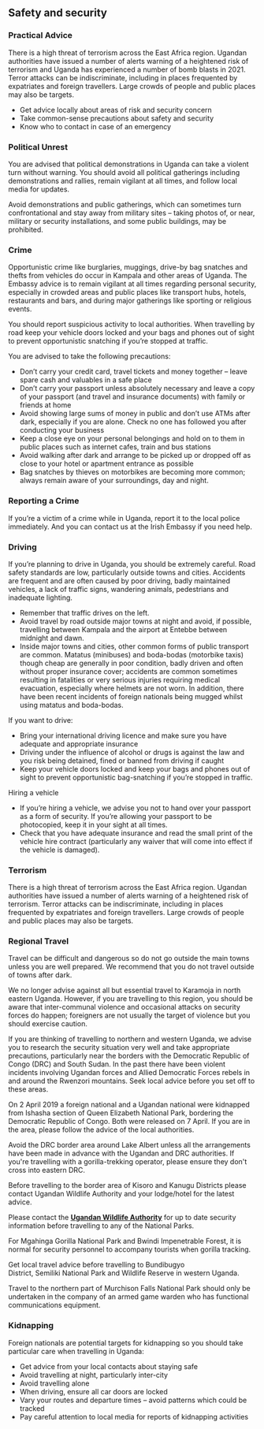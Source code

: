## Safety and security

### **Practical Advice**

There is a high threat of terrorism across the East Africa region. Ugandan authorities have issued a number of alerts warning of a heightened risk of terrorism and Uganda has experienced a number of bomb blasts in 2021. Terror attacks can be indiscriminate, including in places frequented by expatriates and foreign travellers. Large crowds of people and public places may also be targets.

* Get advice locally about areas of risk and security concern
* Take common-sense precautions about safety and security
* Know who to contact in case of an emergency

### **Political Unrest**

You are advised that political demonstrations in Uganda can take a violent turn without warning. You should avoid all political gatherings including demonstrations and rallies, remain vigilant at all times, and follow local media for updates.

Avoid demonstrations and public gatherings, which can sometimes turn confrontational and stay away from military sites – taking photos of, or near, military or security installations, and some public buildings, may be prohibited.

### **Crime**

Opportunistic crime like burglaries, muggings, drive-by bag snatches and thefts from vehicles do occur in Kampala and other areas of Uganda. The Embassy advice is to remain vigilant at all times regarding personal security, especially in crowded areas and public places like transport hubs, hotels, restaurants and bars, and during major gatherings like sporting or religious events.

You should report suspicious activity to local authorities. When travelling by road keep your vehicle doors locked and your bags and phones out of sight to prevent opportunistic snatching if you’re stopped at traffic.

You are advised to take the following precautions:

* Don’t carry your credit card, travel tickets and money together – leave spare cash and valuables in a safe place
* Don’t carry your passport unless absolutely necessary and leave a copy of your passport (and travel and insurance documents) with family or friends at home
* Avoid showing large sums of money in public and don’t use ATMs after dark, especially if you are alone. Check no one has followed you after conducting your business
* Keep a close eye on your personal belongings and hold on to them in public places such as internet cafes, train and bus stations
* Avoid walking after dark and arrange to be picked up or dropped off as close to your hotel or apartment entrance as possible
* Bag snatches by thieves on motorbikes are becoming more common; always remain aware of your surroundings, day and night.

### **Reporting a Crime**

If you’re a victim of a crime while in Uganda, report it to the local police immediately. And you can contact us at the Irish Embassy if you need help.

### **Driving**

If you’re planning to drive in Uganda, you should be extremely careful. Road safety standards are low, particularly outside towns and cities. Accidents are frequent and are often caused by poor driving, badly maintained vehicles, a lack of traffic signs, wandering animals, pedestrians and inadequate lighting.

* Remember that traffic drives on the left.
* Avoid travel by road outside major towns at night and avoid, if possible, travelling between Kampala and the airport at Entebbe between midnight and dawn.
* Inside major towns and cities, other common forms of public transport are common. Matatus (minibuses) and boda-bodas (motorbike taxis) though cheap are generally in poor condition, badly driven and often without proper insurance cover; accidents are common sometimes resulting in fatalities or very serious injuries requiring medical evacuation, especially where helmets are not worn. In addition, there have been recent incidents of foreign nationals being mugged whilst using matatus and boda-bodas.

If you want to drive:

* Bring your international driving licence and make sure you have adequate and appropriate insurance
* Driving under the influence of alcohol or drugs is against the law and you risk being detained, fined or banned from driving if caught
* Keep your vehicle doors locked and keep your bags and phones out of sight to prevent opportunistic bag-snatching if you’re stopped in traffic.

Hiring a vehicle

* If you’re hiring a vehicle, we advise you not to hand over your passport as a form of security. If you’re allowing your passport to be photocopied, keep it in your sight at all times.
* Check that you have adequate insurance and read the small print of the vehicle hire contract (particularly any waiver that will come into effect if the vehicle is damaged).

### **Terrorism**

There is a high threat of terrorism across the East Africa region. Ugandan authorities have issued a number of alerts warning of a heightened risk of terrorism. Terror attacks can be indiscriminate, including in places frequented by expatriates and foreign travellers. Large crowds of people and public places may also be targets.

### **Regional Travel**

Travel can be difficult and dangerous so do not go outside the main towns unless you are well prepared. We recommend that you do not travel outside of towns after dark.

We no longer advise against all but essential travel to Karamoja in north eastern Uganda. However, if you are travelling to this region, you should be aware that inter-communal violence and occasional attacks on security forces do happen; foreigners are not usually the target of violence but you should exercise caution.

If you are thinking of travelling to northern and western Uganda, we advise you to research the security situation very well and take appropriate precautions, particularly near the borders with the Democratic Republic of Congo (DRC) and South Sudan. In the past there have been violent incidents involving Ugandan forces and Allied Democratic Forces rebels in and around the Rwenzori mountains. Seek local advice before you set off to these areas.

On 2 April 2019 a foreign national and a Ugandan national were kidnapped from Ishasha section of Queen Elizabeth National Park, bordering the Democratic Republic of Congo. Both were released on 7 April. If you are in the area, please follow the advice of the local authorities.

Avoid the DRC border area around Lake Albert unless all the arrangements have been made in advance with the Ugandan and DRC authorities. If you're travelling with a gorilla-trekking operator, please ensure they don't cross into eastern DRC.

Before travelling to the border area of Kisoro and Kanugu Districts please contact Ugandan Wildlife Authority and your lodge/hotel for the latest advice.

Please contact the [**Ugandan Wildlife Authority**](http://www.ugandawildlife.org/) for up to date security information before travelling to any of the National Parks.

For Mgahinga Gorilla National Park and Bwindi Impenetrable Forest, it is normal for security personnel to accompany tourists when gorilla tracking.

Get local travel advice before travelling to Bundibugyo District, Semiliki National Park and Wildlife Reserve in western Uganda.

Travel to the northern part of Murchison Falls National Park should only be undertaken in the company of an armed game warden who has functional communications equipment.

### **Kidnapping**

Foreign nationals are potential targets for kidnapping so you should take particular care when travelling in Uganda:

* Get advice from your local contacts about staying safe
* Avoid travelling at night, particularly inter-city
* Avoid travelling alone
* When driving, ensure all car doors are locked
* Vary your routes and departure times – avoid patterns which could be tracked
* Pay careful attention to local media for reports of kidnapping activities